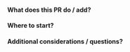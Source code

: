 #### What does this PR do / add?

#### Where to start?

#### Additional considerations / questions?
